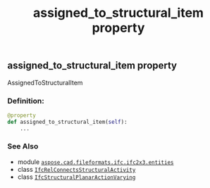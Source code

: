 ﻿---
title: assigned_to_structural_item property
second_title: Aspose.CAD for Python via .NET API References
description: 
type: docs
weight: 40
url: /aspose.cad.fileformats.ifc.ifc2x3.entities/ifcstructuralplanaractionvarying/assigned_to_structural_item/
is_root: false
---

## assigned_to_structural_item property


AssignedToStructuralItem
### Definition:
```python
@property
def assigned_to_structural_item(self):
    ...
```

### See Also
* module [`aspose.cad.fileformats.ifc.ifc2x3.entities`](../../)
* class [`IfcRelConnectsStructuralActivity`](/cad/python-net/aspose.cad.fileformats.ifc.ifc2x3.entities/ifcrelconnectsstructuralactivity)
* class [`IfcStructuralPlanarActionVarying`](/cad/python-net/aspose.cad.fileformats.ifc.ifc2x3.entities/ifcstructuralplanaractionvarying)
